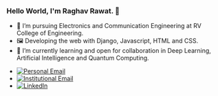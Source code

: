 ### Hello World, I'm Raghav Rawat. 👋

<!--
**rawatraghav/rawatraghav** is a ✨ _special_ ✨ repository because its `README.md` (this file) appears on your GitHub profile.

Here are some ideas to get you started:-->

- 🔭 I’m pursuing Electronics and Communication Engineering at RV College of Engineering.
- 🖼  Developing the web with Django, Javascript, HTML and CSS.
- 🌱 I’m currently learning and open for collaboration in Deep Learning, Artificial Intelligence and Quantum Computing.
<!-- - 👯 I’m looking to collaborate on ...
- 🤔 I’m looking for help with ...
- 💬 Ask me about ...-->



- <a href="mailto:rawat.raghav3w@gmail.com"><img alt="Personal Email" src="https://img.shields.io/badge/Email-rawat.raghav3w@gmail.com-blue?style=flat-square&logo=gmail"></a>
- <a href="mailto:raghavrawat.ec18@rvce.edu.in"><img alt="Institutional Email" src="https://img.shields.io/badge/Email-raghavrawat.ec18@rvce.edu.in-blue?style=flat-square&logo=gmail"></a>
- <a href="https://www.linkedin.com/in/raghav-rawat-b25403181/"><img alt="LinkedIn" src="https://img.shields.io/badge/LinkedIn-Raghav%20Rawat-blue?style=flat-square&logo=linkedin"></a><br>

<!-- - 😄 Pronouns: ...
- ⚡ Fun fact: ... 
- :relaxed: -->

